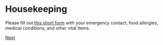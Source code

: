 # Housekeeping

Please fill out [this short form](https://goo.gl/forms/104bPdFFa7QC2x0n1) with your emergency contact, food allergies, medical conditions, and other vital items.

[Next](./03-catalog)
